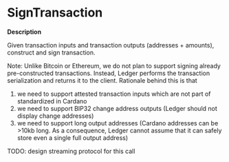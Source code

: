 # SignTransaction

**Description**

Given transaction inputs and transaction outputs (addresses + amounts), construct and sign transaction.

Note: Unlike Bitcoin or Ethereum, we do not plan to support signing already pre-constructed transactions. Instead, Ledger performs the transaction serialization and returns it to the client. Rationale behind this is that
1) we need to support attested transaction inputs which are not part of standardized in Cardano
2) we need to support BIP32 change address outputs (Ledger should not display change addresses)
3) we need to support long output addresses (Cardano addresses can be >10kb long. As a consequence, Ledger cannot assume that it can safely store even a single full output address)


TODO: design streaming protocol for this call
